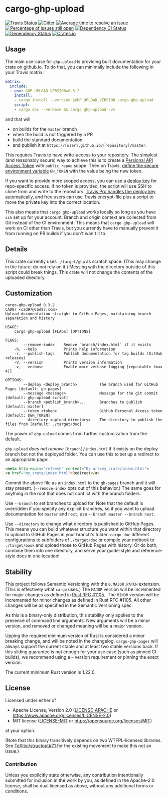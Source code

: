 # cargo-ghp-upload
[![Travis Status](https://travis-ci.org/crate-ci/example-base.svg?branch=master)](https://travis-ci.org/crate-ci/cargo-ghp-upload)
[![Gitter](https://badges.gitter.im/Join%20Chat.svg)](https://gitter.im/crate-ci/general)
[![Average time to resolve an issue](http://isitmaintained.com/badge/resolution/crate-ci/cargo-ghp-upload.svg)](http://isitmaintained.com/project/crate-ci/cargo-ghp-upload "Average time to resolve an issue")
[![Percentage of issues still open](http://isitmaintained.com/badge/open/crate-ci/cargo-ghp-upload.svg)](http://isitmaintained.com/project/crate-ci/cargo-ghp-upload "Percentage of issues still open")
[![Dependency CI Status](https://dependencyci.com/github/crate-ci/example-base/badge)](https://dependencyci.com/github/crate-ci/cargo-ghp-upload)
[![Dependency Status](https://deps.rs/repo/github/crate-ci/cargo-ghp-upload/status.svg)](https://deps.rs/repo/github/crate-ci/cargo-ghp-upload)
[![Crates.io](https://img.shields.io/crates/v/cargo-ghp-upload.svg)](https://crates.io/crates/cargo-ghp-upload)

## Usage

The main use-case for `ghp-upload` is providing built documentation for your crate on github.io.
To do that, you can minimally include the following in your Travis matrix:

```yaml
matrix:
  include:
  - env: GHP_UPLOAD_VERSION=0.3.2
    install:
    - cargo install --version $GHP_UPLOAD_VERSION cargo-ghp-upload
    script:
    - cargo doc --verbose && cargo ghp-upload -vv
```

and that will

- on builds for the `master` branch
- when the build is not triggered by a PR
- build the standard documentation
- and publish it at `https://[user].github.io/[repository]/master`.

This requires Travis to have write-access to your repository. The simplest (and reasonably secure) way to achieve this
is to create a [Persional API Access Token](https://github.com/blog/1509-personal-api-tokens) with `public_repoo` scope.
Then on Travis, [define the secure environment variable](https://docs.travis-ci.com/user/environment-variables/#Defining-Variables-in-Repository-Settings)
`GH_TOKEN` with the value being the new token.

If you want to provide more scoped access, you can use a [deploy key](https://github.com/blog/2024-read-only-deploy-keys)
for repo-specific access. If no token is provided, the script will use SSH to clone from and write to the repository.
[Travis Pro handles the deploy key automatically](https://blog.travis-ci.com/2012-07-26-travis-pro-update-deploy-keys),
and free users can use [Travis encrypt-file](https://docs.travis-ci.com/user/encrypting-files/) plus a script to move
the private key into the correct location.

This also means that `cargo ghp-upload` works locally so long as you have `ssh` set up for your account. Branch and
origin context are collected from Git instead of the CI environment. This means that `cargo ghp-upload` will work on CI
other than Travis, but you currently have to manually prevent it from running on PR builds if you don't wan't it to.

## Details

This crate currently uses `./target/ghp` as scratch space. (This may change in the future; do not rely on it.)
Messing with the directory outside of this script could break things.
This crate will not change the contents of the uploaded directory.

## Customization

```
cargo-ghp-upload 0.3.2
CAD97 <cad97@cad97.com>
Upload documentation straight to GitHub Pages, maintaining branch separation and history

USAGE:
    cargo ghp-upload [FLAGS] [OPTIONS]

FLAGS:
        --remove-index    Remove `branch/index.html` if it exists
    -h, --help            Prints help information
    -r, --publish-tags    Publish documentation for tag builds (GitHub releases)
    -V, --version         Prints version information
    -v, --verbose         Enable more verbose logging [repeatable (max 4)]

OPTIONS:
        --deploy <deploy_branch>          The branch used for GitHub Pages [default: gh-pages]
        --message <message>               Message for the git commit [default: ghp-upload script]
        --branch <publish_branch>...      Branches to publish [default: master]
        --token <token>                   GitHub Personal Access token [default: $GH_TOKEN]
        --directory <upload_directory>    The directory to publish the files from [default: ./target/doc]
```

The power of `ghp-upload` comes from further customization from the default.

`ghp-upload` _does not remove_ `[branch]/index.html` if it exists on the deploy branch but not the deployed folder.
You can use this to set up a redirect to an appropriate page:

```html
<meta http-equiv="refresh" content="0; url=my_crate/index.html">
<a href="my_crate/index.html">Redirect</a>
```

Commit the above file as an `index.html` to the `gh-pages` branch and it will stay present. (`--remove-index` opts out
of this behavior.) The same goes for anything in the root that does not conflict with the branch folders.

Use `--branch` to set branches to upload for. Note that the default is overridden if you specify any explicit branches,
so if you want to upload documentation for `master` and `next`, use `--branch master --branch next`.

Use `--directory` to change what directory is published to GitHub Pages. This means you can build whatever structure you
want within that directory to upload to GitHub Pages in your branch's folder: `cargo doc` different configurations to
subfolders of `./target/doc` or compile your mdbook to `./target/book` and upload those to GitHub Pages with history.
Or do both, combine them into one directory, and serve your guide-style and reference-style docs in one location!

## Stability

This project follows Semantic Versioning with the `0.MAJOR.PATCH` extension. (This is effectively what `cargo` uses.)
The `MAJOR` version will be incremented for major changes as defined in [Rust RFC #1105
](https://rust-lang.github.io/rfcs/1105-api-evolution.html). The `MINOR` version will be incremented for minor changes
as defined in Rust RFC #1105. All other changes will be as specified in the Semantic Versioning spec.

As this is a binary-only distribution, this stability only applies to the presence of command line arguments.
New arguments will be a minor version, and removed or changed meaning will be a major version.

Upping the required minimum version of Rust is considered a minor breaking change, and will be noted in the changelog.
`cargo-ghp-pages` will always support the current stable and at least two stable versions back.
If this sliding guarantee is not enough for your use case (such as pinned CI builds),
we recommend using a `~` version requirement or pinning the exact version.

The current minimum Rust version is 1.22.0.

## License

Licensed under either of

- Apache License, Version 2.0 ([LICENSE-APACHE](LICENSE-APACHE) or <https://www.apache.org/licenses/LICENSE-2.0>)
- MIT license ([LICENSE-MIT](LICENSE-MIT) or <https://opensource.org/licenses/MIT>)

at your option.

(Note that this binary transitively depends on two WTFPL-licensed libraries. See [TeXitoi/structopt#71
](https://github.com/TeXitoi/structopt/pull/71) for the existing movement to make this not an issue.)

### Contribution

Unless you explicitly state otherwise, any contribution intentionally submitted
for inclusion in the work by you, as defined in the Apache-2.0 license, shall be
dual licensed as above, without any additional terms or conditions.
